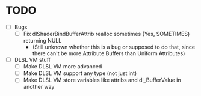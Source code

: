 # TODO

- [ ] Bugs
	+ [ ] Fix dlShaderBindBufferAttrib realloc sometimes (Yes, SOMETIMES) returning NULL
		* (Still unknown whether this is a bug or supposed to do that, since there can't be more Attribute Buffers than Uniform Attributes)

- [ ] DLSL VM stuff
	+ [ ] Make DLSL VM more advanced
	+ [ ] Make DLSL VM support any type (not just int)
	+ [ ] Make DLSL VM store variables like attribs and dl_BufferValue in another way